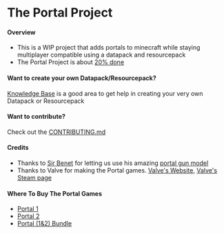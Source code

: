 # The Portal Project
#### Overview
- This is a WIP project that adds portals to minecraft while staying multiplayer compatible using a datapack and resourcepack
- The Portal Project is about [20% done](https://github.com/Anthony2be/Portal/projects "Hyperlink to where you can see how much we are done")

#### Want to create your own Datapack/Resourcepack?
[Knowledge Base](https://discord.gg/xpNJdH9 "Knowledge Base discord invite") is a good area to get help in creating your very own Datapack or Resourcepack

#### Want to contribute?
Check out the [CONTRIBUTING.md](https://github.com/Anthony2be/Portal/blob/master/CONTRIBUTING.md)

#### Credits
- Thanks to [Sir Benet](https://www.reddit.com/user/SirBenet "Sir Benet's Reddit") for letting us use his amazing [portal gun model](https://www.reddit.com/r/Minecraft/comments/b15dho/vanilla_portal_gun_in_latest_snapshot_with/ "link to the reddit post for his portal gun Datapack/Resourcepack")
- Thanks to Valve for making the Portal games. [Valve's Website](https://www.valvesoftware.com "Valve's website"), [Valve's Steam page](https://store.steampowered.com/publisher/valve "Valve's Steam page")

#### Where To Buy The Portal Games
 - [Portal 1](https://store.steampowered.com/app/400/Portal/)
 - [Portal 2](https://store.steampowered.com/app/620/Portal_2/)
 - [Portal (1&2) Bundle](https://store.steampowered.com/bundle/234/Portal_Bundle/)

